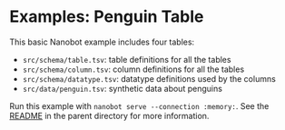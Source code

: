 # Examples: Penguin Table

This basic Nanobot example includes four tables:

- `src/schema/table.tsv`: table definitions for all the tables
- `src/schema/column.tsv`: column definitions for all the tables
- `src/schema/datatype.tsv`: datatype definitions used by the columns
- `src/data/penguin.tsv`: synthetic data about penguins

Run this example with `nanobot serve --connection :memory:`.
See the [README](../README.md) in the parent directory for more information.

